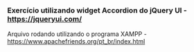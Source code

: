 
### Exercício utilizando widget Accordion do jQuery UI  - https://jqueryui.com/

Arquivo rodando utilizando o programa XAMPP - https://www.apachefriends.org/pt_br/index.html
